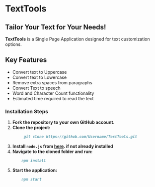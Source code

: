 # TextTools
## Tailor Your Text for Your Needs!

**TextTools** is a Single Page Application designed for text customization options.

## Key Features

- Convert text to Uppercase
- Convert text to Lowercase
- Remove extra spaces from paragraphs
- Convert Text to speech
- Word and Character Count functionality
- Estimated time required to read the text

### Installation Steps

1. **Fork the repository to your own GitHub account.**
2. **Clone the project:**
    ```markdown
         git clone https://github.com/Username/TextTools.git
    ```
3. **Install `node.js` from [here](https://nodejs.org/en/). if not already installed**
4. **Navigate to the cloned folder and run:**
    ```markdown
        npm install
    ```
5. **Start the application:**
    ```markdown
        npm start
    ```
